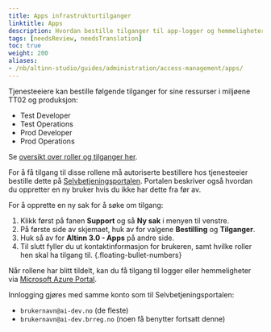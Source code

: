 ```yaml
---
title: Apps infrastrukturtilganger
linktitle: Apps
description: Hvordan bestille tilganger til app-logger og hemmeligheter.
tags: [needsReview, needsTranslation]
toc: true
weight: 200
aliases:
- /nb/altinn-studio/guides/administration/access-management/apps/
---
```


Tjenesteeiere kan bestille følgende tilganger for sine ressurser i miljøene TT02 og produksjon:

- Test Developer
- Test Operations
- Prod Developer
- Prod Operations

Se
[oversikt over roller og tilganger her](/nb/altinn-studio/v8/reference/access-management/apps/).

For å få tilgang til disse rollene må autoriserte bestillere hos tjenesteeier bestille dette på
[Selvbetjeningsportalen](https://www.altinndigital.no/oversikt).
Portalen beskriver også hvordan du oppretter en ny bruker hvis du ikke har dette fra før av.

For å opprette en ny sak for å søke om tilgang:

1. Klikk først på fanen **Support** og så **Ny sak** i menyen til venstre.
2. På første side av skjemaet, huk av for valgene **Bestilling** og **Tilganger**.
3. Huk så av for **Altinn 3.0 - Apps** på andre side.
4. Til slutt fyller du ut kontaktinformasjon for brukeren, samt hvilke roller hen skal ha tilgang til.
{.floating-bullet-numbers}

Når rollene har blitt tildelt, kan du få tilgang til logger eller hemmeligheter via
[Microsoft Azure Portal](https://portal.azure.com).

Innlogging gjøres med samme konto som til Selvbetjeningsportalen:

- `brukernavn@ai-dev.no` (de fleste)
- `brukernavn@ai-dev.brreg.no` (noen få benytter fortsatt denne)
